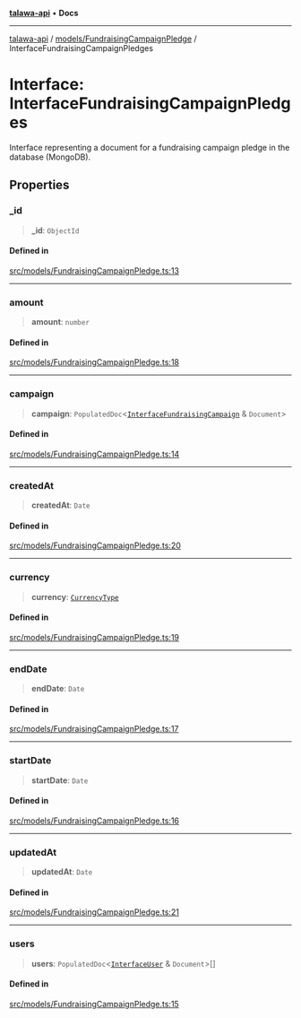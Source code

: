 [**talawa-api**](../../../README.md) • **Docs**

***

[talawa-api](../../../modules.md) / [models/FundraisingCampaignPledge](../README.md) / InterfaceFundraisingCampaignPledges

# Interface: InterfaceFundraisingCampaignPledges

Interface representing a document for a fundraising campaign pledge in the database (MongoDB).

## Properties

### \_id

> **\_id**: `ObjectId`

#### Defined in

[src/models/FundraisingCampaignPledge.ts:13](https://github.com/PalisadoesFoundation/talawa-api/blob/fe65d855b3d1e3e4af621340e7e8bfa0325634c1/src/models/FundraisingCampaignPledge.ts#L13)

***

### amount

> **amount**: `number`

#### Defined in

[src/models/FundraisingCampaignPledge.ts:18](https://github.com/PalisadoesFoundation/talawa-api/blob/fe65d855b3d1e3e4af621340e7e8bfa0325634c1/src/models/FundraisingCampaignPledge.ts#L18)

***

### campaign

> **campaign**: `PopulatedDoc`\<[`InterfaceFundraisingCampaign`](../../FundraisingCampaign/interfaces/InterfaceFundraisingCampaign.md) & `Document`\>

#### Defined in

[src/models/FundraisingCampaignPledge.ts:14](https://github.com/PalisadoesFoundation/talawa-api/blob/fe65d855b3d1e3e4af621340e7e8bfa0325634c1/src/models/FundraisingCampaignPledge.ts#L14)

***

### createdAt

> **createdAt**: `Date`

#### Defined in

[src/models/FundraisingCampaignPledge.ts:20](https://github.com/PalisadoesFoundation/talawa-api/blob/fe65d855b3d1e3e4af621340e7e8bfa0325634c1/src/models/FundraisingCampaignPledge.ts#L20)

***

### currency

> **currency**: [`CurrencyType`](../../FundraisingCampaign/enumerations/CurrencyType.md)

#### Defined in

[src/models/FundraisingCampaignPledge.ts:19](https://github.com/PalisadoesFoundation/talawa-api/blob/fe65d855b3d1e3e4af621340e7e8bfa0325634c1/src/models/FundraisingCampaignPledge.ts#L19)

***

### endDate

> **endDate**: `Date`

#### Defined in

[src/models/FundraisingCampaignPledge.ts:17](https://github.com/PalisadoesFoundation/talawa-api/blob/fe65d855b3d1e3e4af621340e7e8bfa0325634c1/src/models/FundraisingCampaignPledge.ts#L17)

***

### startDate

> **startDate**: `Date`

#### Defined in

[src/models/FundraisingCampaignPledge.ts:16](https://github.com/PalisadoesFoundation/talawa-api/blob/fe65d855b3d1e3e4af621340e7e8bfa0325634c1/src/models/FundraisingCampaignPledge.ts#L16)

***

### updatedAt

> **updatedAt**: `Date`

#### Defined in

[src/models/FundraisingCampaignPledge.ts:21](https://github.com/PalisadoesFoundation/talawa-api/blob/fe65d855b3d1e3e4af621340e7e8bfa0325634c1/src/models/FundraisingCampaignPledge.ts#L21)

***

### users

> **users**: `PopulatedDoc`\<[`InterfaceUser`](../../User/interfaces/InterfaceUser.md) & `Document`\>[]

#### Defined in

[src/models/FundraisingCampaignPledge.ts:15](https://github.com/PalisadoesFoundation/talawa-api/blob/fe65d855b3d1e3e4af621340e7e8bfa0325634c1/src/models/FundraisingCampaignPledge.ts#L15)
